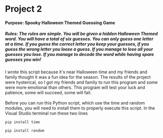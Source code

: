 # Project 2  
#### Purpose: Spooky Halloween Themed Guessing Game
##### Rules: The rules are simple. You will be given a hidden Halloween Themed word. You will have a total of six guesses. You can only guess one letter at a time. If you guess the correct letter you keep your guesses, if you guess the wrong letter you loose a guess. If you manage to lose all your guesses you lose. If you manage to decode the word while having spare guesses you win!<br>
I wrote this script because it's near Halloween time and my friends and family thought it was a fun idea for the season. The results of the project were hysterical, so I got my friends and family to run this program and some were more emotional than others. This program will test your luck and patience, some will succeed, some will fail.  <br><br>
Before you can run this Python script, which use the time and random modules, you will need to install them to properly execute this script. In the Visual Studio terminal run these two lines<br>
``` 
pip install time 
```
```
pip install random
```
